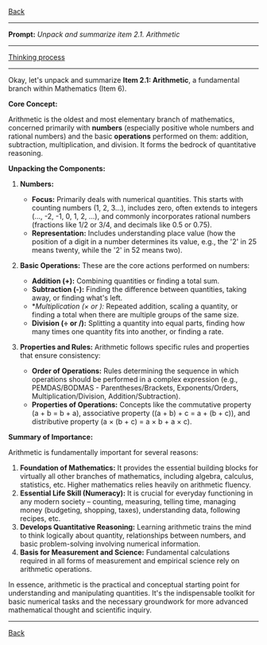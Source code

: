 [Back](../README.md)

---

**Prompt:** *Unpack and summarize item 2.1. Arithmetic*

---

[Thinking process](thoughts.md)

---

Okay, let's unpack and summarize **Item 2.1: Arithmetic**, a fundamental branch within Mathematics (Item 6).

**Core Concept:**

Arithmetic is the oldest and most elementary branch of mathematics, concerned primarily with **numbers** (especially positive whole numbers and rational numbers) and the basic **operations** performed on them: addition, subtraction, multiplication, and division. It forms the bedrock of quantitative reasoning.

**Unpacking the Components:**

1.  **Numbers:**
    *   **Focus:** Primarily deals with numerical quantities. This starts with counting numbers (1, 2, 3...), includes zero, often extends to integers (..., -2, -1, 0, 1, 2, ...), and commonly incorporates rational numbers (fractions like 1/2 or 3/4, and decimals like 0.5 or 0.75).
    *   **Representation:** Includes understanding place value (how the position of a digit in a number determines its value, e.g., the '2' in 25 means twenty, while the '2' in 52 means two).

2.  **Basic Operations:** These are the core actions performed on numbers:
    *   **Addition (+):** Combining quantities or finding a total sum.
    *   **Subtraction (-):** Finding the difference between quantities, taking away, or finding what's left.
    *   **Multiplication (× or *):** Repeated addition, scaling a quantity, or finding a total when there are multiple groups of the same size.
    *   **Division (÷ or /):** Splitting a quantity into equal parts, finding how many times one quantity fits into another, or finding a rate.

3.  **Properties and Rules:** Arithmetic follows specific rules and properties that ensure consistency:
    *   **Order of Operations:** Rules determining the sequence in which operations should be performed in a complex expression (e.g., PEMDAS/BODMAS - Parentheses/Brackets, Exponents/Orders, Multiplication/Division, Addition/Subtraction).
    *   **Properties of Operations:** Concepts like the commutative property (a + b = b + a), associative property ((a + b) + c = a + (b + c)), and distributive property (a × (b + c) = a × b + a × c).

**Summary of Importance:**

Arithmetic is fundamentally important for several reasons:

1.  **Foundation of Mathematics:** It provides the essential building blocks for virtually all other branches of mathematics, including algebra, calculus, statistics, etc. Higher mathematics relies heavily on arithmetic fluency.
2.  **Essential Life Skill (Numeracy):** It is crucial for everyday functioning in any modern society – counting, measuring, telling time, managing money (budgeting, shopping, taxes), understanding data, following recipes, etc.
3.  **Develops Quantitative Reasoning:** Learning arithmetic trains the mind to think logically about quantity, relationships between numbers, and basic problem-solving involving numerical information.
4.  **Basis for Measurement and Science:** Fundamental calculations required in all forms of measurement and empirical science rely on arithmetic operations.

In essence, arithmetic is the practical and conceptual starting point for understanding and manipulating quantities. It's the indispensable toolkit for basic numerical tasks and the necessary groundwork for more advanced mathematical thought and scientific inquiry.

---

[Back](../README.md)

